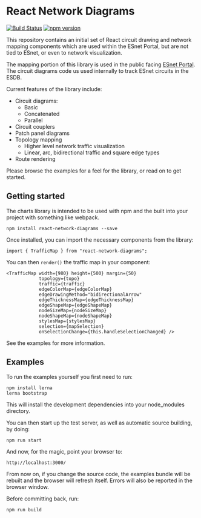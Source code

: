 # React Network Diagrams 

[![Build Status](https://travis-ci.org/esnet/react-network-diagrams.svg)](https://travis-ci.org/esnet/react-network-diagrams) [![npm version](https://badge.fury.io/js/react-network-diagrams.svg)](https://badge.fury.io/js/react-network-diagrams)

This repository contains an initial set of React circuit drawing and network mapping components which are used within the ESnet Portal, but are not tied to ESnet, or even to network visualization.

The mapping portion of this library is used in the public facing [ESnet Portal](http://my.es.net). The circuit diagrams code us used internally to track ESnet circuits in the ESDB.

Current features of the library include:

 * Circuit diagrams:
     - Basic
     - Concatenated
     - Parallel
 * Circuit couplers
 * Patch panel diagrams
 * Topology mapping
     - Higher level network traffic visualization
     - Linear, arc, bidirectional traffic and square edge types
 * Route rendering

Please browse the examples for a feel for the library, or read on to get started.

Getting started
---------------

The charts library is intended to be used with npm and the built into your project with something like webpack.

    npm install react-network-diagrams --save

Once installed, you can import the necessary components from the library:

    import { TrafficMap } from "react-network-diagrams";

You can then `render()` the traffic map in your component:

    <TrafficMap width={980} height={500} margin={50}
                topology={topo}
                traffic={traffic}
                edgeColorMap={edgeColorMap}
                edgeDrawingMethod="bidirectionalArrow"
                edgeThicknessMap={edgeThicknessMap}
                edgeShapeMap={edgeShapeMap}
                nodeSizeMap={nodeSizeMap}
                nodeShapeMap={nodeShapeMap}
                stylesMap={stylesMap}
                selection={mapSelection}
                onSelectionChange={this.handleSelectionChanged} />


See the examples for more information.

Examples
--------

To run the examples yourself you first need to run:

    npm install lerna
    lerna bootstrap

This will install the development dependencies into your node_modules directory.

You can then start up the test server, as well as automatic source building, by doing:

    npm run start

And now, for the magic, point your browser to:

    http://localhost:3000/

From now on, if you change the source code, the examples bundle will be rebuilt and the browser will refresh itself. Errors will also be reported in the browser window.

Before committing back, run:

    npm run build
